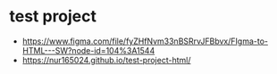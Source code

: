 # test project

- https://www.figma.com/file/fyZHfNvm33nBSRrvJFBbvx/FIgma-to-HTML---SW?node-id=104%3A1544
- https://nur165024.github.io/test-project-html/
